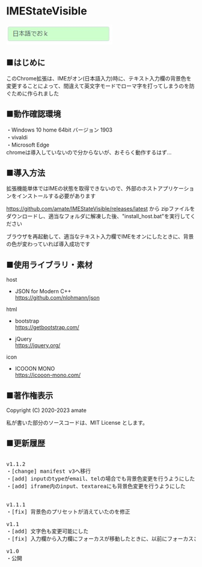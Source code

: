 # IMEStateVisible

![](https://raw.githubusercontent.com/amate/IMEStateVisible/images/images/ss1.jpg)

## ■はじめに
このChrome拡張は、IMEがオン(日本語入力)時に、テキスト入力欄の背景色を変更することによって、間違えて英文字モードでローマ字を打ってしまうのを防ぐために作られました

## ■動作確認環境
・Windows 10 home 64bit バージョン 1903  
・vivaldi  
・Microsoft Edge  
chromeは導入していないので分からないが、おそらく動作するはず…  

## ■導入方法

拡張機能単体ではIMEの状態を取得できないので、外部のホストアプリケーションをインストールする必要があります

https://github.com/amate/IMEStateVisible/releases/latest
から zipファイルをダウンロードし、適当なフォルダに解凍した後、"install_host.bat"を実行してください

ブラウザを再起動して、適当なテキスト入力欄でIMEをオンにしたときに、背景の色が変わっていれば導入成功です

## ■使用ライブラリ・素材

host  
- JSON for Modern C++  
https://github.com/nlohmann/json


html  
- bootstrap  
https://getbootstrap.com/

- jQuery  
https://jquery.org/

icon
- ICOOON MONO  
https://icooon-mono.com/


## ■著作権表示
Copyright (C) 2020-2023 amate

私が書いた部分のソースコードは、MIT License とします。

## ■更新履歴

<pre>

v1.1.2
・[change] manifest v3へ移行
・[add] inputのtypeがemail、telの場合でも背景色変更を行うようにした
・[add] iframe内のinput、textareaにも背景色変更を行うようにした


v1.1.1
・[fix] 背景色のプリセットが消えていたのを修正

v1.1
・[add] 文字色も変更可能にした
・[fix] 入力欄から入力欄にフォーカスが移動したときに、以前にフォーカスされていた入力欄の背景の色が変わったままになるバグを修正

v1.0
・公開

</pre>
